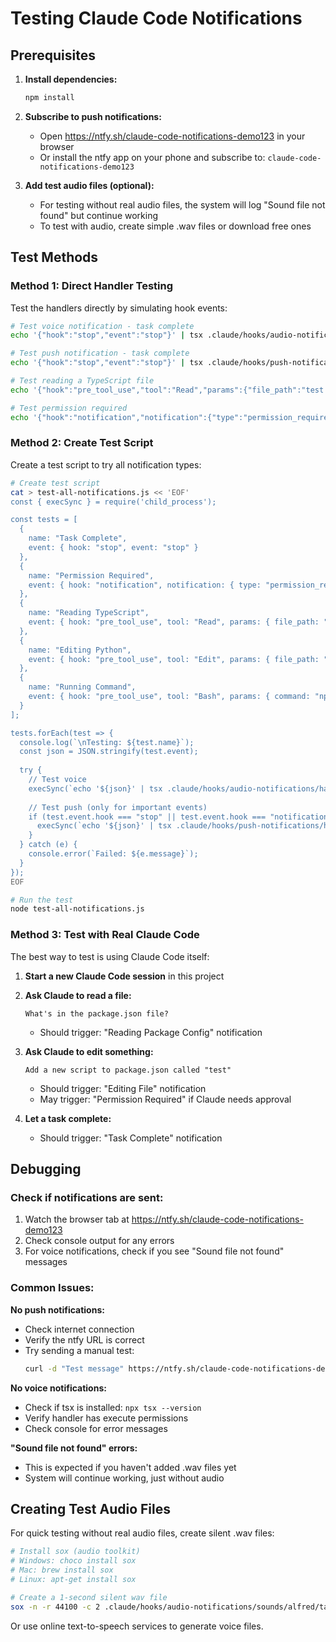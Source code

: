 # Testing Claude Code Notifications

## Prerequisites

1. **Install dependencies:**
   ```bash
   npm install
   ```

2. **Subscribe to push notifications:**
   - Open https://ntfy.sh/claude-code-notifications-demo123 in your browser
   - Or install the ntfy app on your phone and subscribe to: `claude-code-notifications-demo123`

3. **Add test audio files (optional):**
   - For testing without real audio files, the system will log "Sound file not found" but continue working
   - To test with audio, create simple .wav files or download free ones

## Test Methods

### Method 1: Direct Handler Testing

Test the handlers directly by simulating hook events:

```bash
# Test voice notification - task complete
echo '{"hook":"stop","event":"stop"}' | tsx .claude/hooks/audio-notifications/handler.ts

# Test push notification - task complete
echo '{"hook":"stop","event":"stop"}' | tsx .claude/hooks/push-notifications/handler.ts

# Test reading a TypeScript file
echo '{"hook":"pre_tool_use","tool":"Read","params":{"file_path":"test.ts"}}' | tsx .claude/hooks/audio-notifications/handler.ts

# Test permission required
echo '{"hook":"notification","notification":{"type":"permission_required","message":"Need permission to edit"}}' | tsx .claude/hooks/push-notifications/handler.ts
```

### Method 2: Create Test Script

Create a test script to try all notification types:

```bash
# Create test script
cat > test-all-notifications.js << 'EOF'
const { execSync } = require('child_process');

const tests = [
  {
    name: "Task Complete",
    event: { hook: "stop", event: "stop" }
  },
  {
    name: "Permission Required",
    event: { hook: "notification", notification: { type: "permission_required", message: "Need permission" }}
  },
  {
    name: "Reading TypeScript",
    event: { hook: "pre_tool_use", tool: "Read", params: { file_path: "app.ts" }}
  },
  {
    name: "Editing Python",
    event: { hook: "pre_tool_use", tool: "Edit", params: { file_path: "main.py" }}
  },
  {
    name: "Running Command",
    event: { hook: "pre_tool_use", tool: "Bash", params: { command: "npm install" }}
  }
];

tests.forEach(test => {
  console.log(`\nTesting: ${test.name}`);
  const json = JSON.stringify(test.event);
  
  try {
    // Test voice
    execSync(`echo '${json}' | tsx .claude/hooks/audio-notifications/handler.ts`, { stdio: 'inherit' });
    
    // Test push (only for important events)
    if (test.event.hook === "stop" || test.event.hook === "notification") {
      execSync(`echo '${json}' | tsx .claude/hooks/push-notifications/handler.ts`, { stdio: 'inherit' });
    }
  } catch (e) {
    console.error(`Failed: ${e.message}`);
  }
});
EOF

# Run the test
node test-all-notifications.js
```

### Method 3: Test with Real Claude Code

The best way to test is using Claude Code itself:

1. **Start a new Claude Code session** in this project
2. **Ask Claude to read a file:**
   ```
   What's in the package.json file?
   ```
   - Should trigger: "Reading Package Config" notification

3. **Ask Claude to edit something:**
   ```
   Add a new script to package.json called "test"
   ```
   - Should trigger: "Editing File" notification
   - May trigger: "Permission Required" if Claude needs approval

4. **Let a task complete:**
   - Should trigger: "Task Complete" notification

## Debugging

### Check if notifications are sent:
1. Watch the browser tab at https://ntfy.sh/claude-code-notifications-demo123
2. Check console output for any errors
3. For voice notifications, check if you see "Sound file not found" messages

### Common Issues:

**No push notifications:**
- Check internet connection
- Verify the ntfy URL is correct
- Try sending a manual test: 
  ```bash
  curl -d "Test message" https://ntfy.sh/claude-code-notifications-demo123
  ```

**No voice notifications:**
- Check if tsx is installed: `npx tsx --version`
- Verify handler has execute permissions
- Check console for error messages

**"Sound file not found" errors:**
- This is expected if you haven't added .wav files yet
- System will continue working, just without audio

## Creating Test Audio Files

For quick testing without real audio files, create silent .wav files:

```bash
# Install sox (audio toolkit)
# Windows: choco install sox
# Mac: brew install sox
# Linux: apt-get install sox

# Create a 1-second silent wav file
sox -n -r 44100 -c 2 .claude/hooks/audio-notifications/sounds/alfred/task_complete_1.wav trim 0.0 1.0
```

Or use online text-to-speech services to generate voice files.